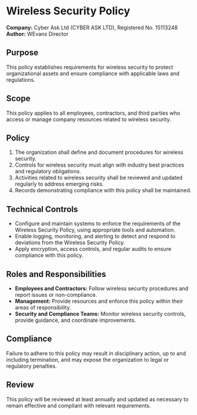 # Wireless Security Policy

**Company:** Cyber Ask Ltd (CYBER ASK LTD), Registered No. 15113248  
**Author:** WEvans Director

## Purpose

This policy establishes requirements for wireless security to protect organizational assets and ensure compliance with applicable laws and regulations.

## Scope

This policy applies to all employees, contractors, and third parties who access or manage company resources related to wireless security.

## Policy

1. The organization shall define and document procedures for wireless security.
2. Controls for wireless security must align with industry best practices and regulatory obligations.
3. Activities related to wireless security shall be reviewed and updated regularly to address emerging risks.
4. Records demonstrating compliance with this policy shall be maintained.

## Technical Controls

- Configure and maintain systems to enforce the requirements of the Wireless Security Policy, using appropriate tools and automation.
- Enable logging, monitoring, and alerting to detect and respond to deviations from the Wireless Security Policy.
- Apply encryption, access controls, and regular audits to ensure compliance with this policy.

## Roles and Responsibilities

- **Employees and Contractors:** Follow wireless security procedures and report issues or non-compliance.
- **Management:** Provide resources and enforce this policy within their areas of responsibility.
- **Security and Compliance Teams:** Monitor wireless security controls, provide guidance, and coordinate improvements.

## Compliance

Failure to adhere to this policy may result in disciplinary action, up to and including termination, and may expose the organization to legal or regulatory penalties.

## Review

This policy will be reviewed at least annually and updated as necessary to remain effective and compliant with relevant requirements.
